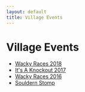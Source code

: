 ```yaml
---
layout: default
title: Village Events
---
```


# Village Events


 * [Wacky Races 2018](event-2018)
 * [It's A Knockout 2017](summer-event-2017)
 * [Wacky Races 2016](event-2016)
 * [Souldern Stomp](souldern-stomp)

